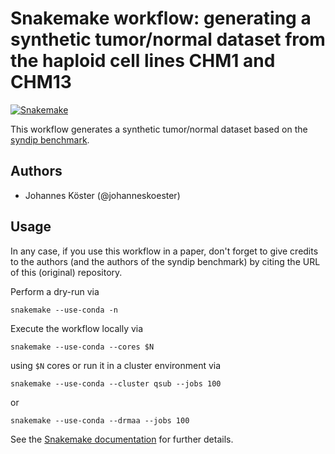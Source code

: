 # Snakemake workflow: generating a synthetic tumor/normal dataset from the haploid cell lines CHM1 and CHM13

[![Snakemake](https://img.shields.io/badge/snakemake-≥5.7.0-brightgreen.svg)](https://snakemake.readthedocs.io)

This workflow generates a synthetic tumor/normal dataset based on the [syndip benchmark](https://doi.org/10.1038/s41592-018-0054-7).

## Authors

* Johannes Köster (@johanneskoester)

## Usage

In any case, if you use this workflow in a paper, don't forget to give credits to the authors (and the authors of the syndip benchmark) by citing the URL of this (original) repository.

Perform a dry-run via

    snakemake --use-conda -n

Execute the workflow locally via

    snakemake --use-conda --cores $N

using `$N` cores or run it in a cluster environment via

    snakemake --use-conda --cluster qsub --jobs 100

or

    snakemake --use-conda --drmaa --jobs 100

See the [Snakemake documentation](https://snakemake.readthedocs.io/en/stable/executable.html) for further details.
